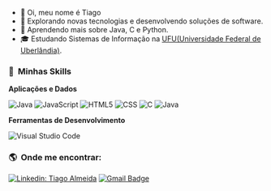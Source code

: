 - 👋 Oi, meu nome é Tiago
- 👀 Explorando novas tecnologias e desenvolvendo soluções de software.
- 🌱 Aprendendo mais sobre Java, C e Python.
- 🎓 Estudando Sistemas de Informação na <a href="https://ufu.br/">UFU(Universidade Federal de Uberlândia)</a>.

<h3> 🚀 &nbsp;Minhas Skills </h3>

**Aplicações e Dados**

  ![Java](https://img.shields.io/badge/-Java-333333?style=flat&logo=Java&logoColor=007396)
  ![JavaScript](https://img.shields.io/badge/-JavaScript-333333?style=flat&logo=javascript)
  ![HTML5](https://img.shields.io/badge/-HTML5-333333?style=flat&logo=HTML5)
  ![CSS](https://img.shields.io/badge/-CSS-333333?style=flat&logo=CSS3&logoColor=1572B6)
  ![C](https://img.shields.io/badge/C-00599C?style=flat&logo=c&logoColor=white)
  ![Java](https://img.shields.io/badge/Java-ED8B00?style=flat&logo=java&logoColor=white)
  
  **Ferramentas de Desenvolvimento**

  ![Visual Studio Code](https://img.shields.io/badge/-Visual%20Studio%20Code-333333?style=flat&logo=visual-studio-code&logoColor=007ACC)
  
  <h3> 🌎 &nbsp;Onde me encontrar: </h3> 
  
  [![Linkedin: Tiago Almeida](https://img.shields.io/badge/-Tiago%20Almeida-blue?style=flat-square&logo=Linkedin&logoColor=white&link=https://www.linkedin.com/in/tiagoreisalmeida/)](https://www.linkedin.com/in/tiagoreisalmeida/)
  [![Gmail Badge](https://img.shields.io/badge/-treisalmeida@gmail.com-006bed?style=flat-square&logo=Gmail&logoColor=white&link=mailto:SEU-EMAIL)](mailto:treisalmeida@gmail.com)

